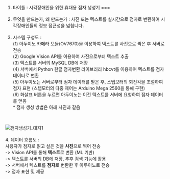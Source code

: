 1. 타이틀 : 시각장애인을 위한 휴대용 점자 생성기
===</br></br>
2. 무엇을 만드는가, 왜 만드는가 : 사진 또는 텍스트를 실시간으로 점자로 변환하여 시각장애인들의 정보 접근성을 넓힙니다.</br></br>
3. 시스템 구성도 :
</br>(1) 아두이노 카메라 모듈(OV7670)을 이용하여 텍스트를 사진으로 찍은 후 서버로 전송
</br>(2) Google Vision API를 이용하여 사진으로부터 텍스트 추출
</br>(3) 텍스트를 서버의 MySQL DB에 저장
</br>(4) 서버에서 Python 한글 점자변환 라이브러리 hbcvt를 이용하여 텍스트를 점자 데이터로 변환
</br>(5) 아두이노는 서버로부터 점자 데이터를 받은 후, 스텝모터의 회전각을 조절하여 점자 표현 (스텝모터의 다중 제어는 Arduino Mega 2560을 통해 구현)
</br>(6) 화살표 버튼을 누르면 아두이노는 이전 텍스트를 서버에 요청하여 점자 데이터를 얻음
</br>    * 점자 생성 방법은 아래 사진과 같음 
</br>


![점자생성기_대지1](https://github.com/JihoonJang/CapstoneDesign/blob/master/%EC%A0%90%EC%9E%90%EC%83%9D%EC%84%B1%EA%B8%B0_%EB%8C%80%EC%A7%80%201.jpg)
</br></br>
4. 데이터 흐름도 : 
</br>사용자가 점자로 읽고 싶은 것을 **사진**으로 찍어 전송 
</br>-> Vision API를 통해 **텍스트**로 변환 (ML 기반) 
</br>-> 텍스트를 서버의 DB에 저장, 추후 검색 기능에 활용
</br>-> 서버에서 텍스트를 **점자**로 변환한 후 아두이노로 전송
</br>-> 점자 표현 및 제공
